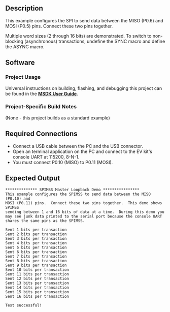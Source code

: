 ## Description

This example configures the SPI to send data between the MISO (P0.6) and
MOSI (P0.5) pins.  Connect these two pins together.

Multiple word sizes (2 through 16 bits) are demonstrated.  To switch to non-blocking (asynchronous) transactions, undefine the SYNC macro and define the ASYNC macro. 


## Software

### Project Usage

Universal instructions on building, flashing, and debugging this project can be found in the **[MSDK User Guide](https://analogdevicesinc.github.io/msdk/USERGUIDE/)**.

### Project-Specific Build Notes

(None - this project builds as a standard example)

## Required Connections

-   Connect a USB cable between the PC and the USB connector.
-   Open an terminal application on the PC and connect to the EV kit's console UART at 115200, 8-N-1.
-   You must connect P0.10 (MISO) to P0.11 (MOSI).

## Expected Output

```
************** SPIMSS Master Loopback Demo ****************
This example configures the SPIMSS to send data between the MISO (P0.10) and
MOSI (P0.11) pins.  Connect these two pins together.  This demo shows SPIMSS
sending between 1 and 16 bits of data at a time.  During this demo you
may see junk data printed to the serial port because the console UART
shares the same pins as the SPIMSS.

Sent 1 bits per transaction
Sent 2 bits per transaction
Sent 3 bits per transaction
Sent 4 bits per transaction
Sent 5 bits per transaction
Sent 6 bits per transaction
Sent 7 bits per transaction
Sent 8 bits per transaction
Sent 9 bits per transaction
Sent 10 bits per transaction
Sent 11 bits per transaction
Sent 12 bits per transaction
Sent 13 bits per transaction
Sent 14 bits per transaction
Sent 15 bits per transaction
Sent 16 bits per transaction

Test successful!
```
